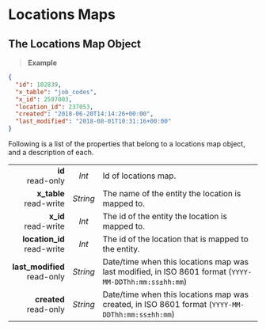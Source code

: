 # Locations Maps

## The Locations Map Object

 > **Example**

```json
{
  "id": 102839,
  "x_table": "job_codes",
  "x_id": 2597003,
  "location_id": 237053,
  "created": "2018-06-20T14:14:26+00:00",
  "last_modified": "2018-08-01T10:31:16+00:00"
}
```

Following is a list of the properties that belong to a locations map object, and a description of each.

|                |             |             |
| -------------: | :---------: | ----------- |
| **id**<br/>read-only | _Int_ | Id of locations map. |
| **x_table**<br/>read-write | _String_ | The name of the entity the location is mapped to. |
| **x_id**<br/>read-write | _Int_ | The id of the entity the location is mapped to. |
| **location_id**<br/>read-write | _Int_ | The id of the location that is mapped to the entity. |
| **last_modified**<br/>read-only | _String_ | Date/time when this locations map was last modified, in ISO 8601 format (`YYYY-MM-DDThh:mm:ss±hh:mm`) |
| **created**<br/>read-only | _String_ | Date/time when this locations map was created, in ISO 8601 format (`YYYY-MM-DDThh:mm:ss±hh:mm`) |


